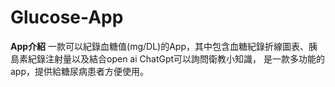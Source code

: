 # Glucose-App

**App介紹**
一款可以紀錄血糖值(mg/DL)的App，其中包含血糖紀錄折線圖表、胰島素紀錄注射量以及結合open ai ChatGpt可以詢問衛教小知識，
是一款多功能的app，提供給糖尿病患者方便使用。





